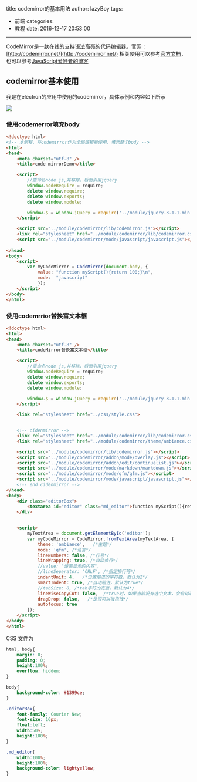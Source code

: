 title: codemirror的基本用法
author: lazyBoy
tags:
  - 前端
categories:
  - 教程
date: 2016-12-17 20:53:00
---

CodeMirror是一款在线的支持语法高亮的代码编辑器。官网： [http://codemirror.net/](http://codemirror.net/)
相关使用可以参考[官方文档](https://codemirror.net/doc/manual.html)，也可以参考[JavaScript爱好者的博客](http://www.hyjiacan.com/category/trans/codemirror-doc/)

## codemirror基本使用
我是在electron的应用中使用的codemirror，具体示例和内容如下所示

![](http://oh1jgyw0v.bkt.clouddn.com/bjqxkhh7aiu4yub7xhctttv8wi.png)

<!-- more -->

### 使用codemerror填充body
```HTML
<!doctype html>
<!-- 本例程，将codemirror作为全局编辑器使用，填充整个body -->
<html>
<head>
    <meta charset="utf-8" /> 
    <title>code mirrorDemo</title>

    <script>
        //重命名node js,并移除，后面引用jquery
        window.nodeRequire = require;
        delete window.require;
        delete window.exports;
        delete window.module;

        window.$ = window.jQuery = require('../module/jquery-3.1.1.min.js');
    </script>

    <script src="../module/codemirror/lib/codemirror.js"></script>
    <link rel="stylesheet" href="../module/codemirror/lib/codemirror.css">
    <script src="../module/codemirror/mode/javascript/javascript.js"></script>
    
</head>
<body>
    <script>
        var myCodeMirror = CodeMirror(document.body, {
            value: "function myScript(){return 100;}\n",
            mode:  "javascript"
            });
    </script>
</body>
</html>
```

### 使用codemrrior替换富文本框

```HTML
<!doctype html>
<html>
<head>
    <meta charset="utf-8" /> 
    <title>codeMirror替换富文本框</title>

    <script>
        //重命名node js,并移除，后面引用jquery
        window.nodeRequire = require;
        delete window.require;
        delete window.exports;
        delete window.module;

        window.$ = window.jQuery = require('../module/jquery-3.1.1.min.js');
    </script>

    <link rel="stylesheet" href="../css/style.css">


    <!-- cidenmirror -->
    <link rel="stylesheet" href="../module/codemirror/lib/codemirror.css">
    <link rel="stylesheet" href="../module/codemirror/theme/ambiance.css">

    <script src="../module/codemirror/lib/codemirror.js"></script>
    <script src="../module/codemirror/addon/mode/overlay.js"></script>
    <script src="../module/codemirror/addon/edit/continuelist.js"></script>
    <script src="../module/codemirror/mode/markdown/markdown.js"></script>
    <script src="../module/codemirror/mode/gfm/gfm.js"></script>
    <script src="../module/codemirror/mode/javascript/javascript.js"></script>    
    <!-- end cidenmirror -->
</head>
<body>
    <div class="editorBox">
        <textarea id="editor" class="md_editor">function myScript(){return 100;}</textarea>
    </div>
    

    <script>
        myTextArea = document.getElementById('editor');
        var myCodeMirror = CodeMirror.fromTextArea(myTextArea, {
            theme: 'ambiance',   /*主题*/
            mode: 'gfm', /*语言*/
            lineNumbers: false, /*行号*/ 
            lineWrapping: true, /*自动换行*/
            //value: "设置显示的内容",
            //lineSeparator: 'CRLF', /*指定换行符*/
            indentUnit: 4,   /*设置缩进的字符数，默认为2*/
            smartIndent: true, /*自动缩进，默认为true*/
            //tabSize: 8, /*tab字符的宽度，默认为4*/
            lineWiseCopyCut: false,  /*true时，如果当前没有选中文本，会自动选中当前行*/
            dragDrop: false,   /*是否可以被拖拽*/
            autofocus: true
        });
    </script>
</body>
</html>
```

CSS 文件为
```CSS
html, body{
    margin: 0;
    padding: 0;
    height:100%;
    overflow: hidden;
}

body{
    background-color: #1399ce;   
}

.editorBox{
    font-family: Courier New;
    font-size: 16px;
    float:left;
    width:50%;
    height:100%;    
}

.md_editor{
    width:100%;
    height:100%;
    background-color: lightyellow;
}
```


